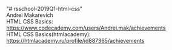 "# rsschool-2019Q1-html-css"  
Andrei Makarevich <br>
HTML CSS Basics: https://www.codecademy.com/users/Andrei.mak/achievements <br>
HTML CSS Basics(htmlacademy): https://htmlacademy.ru/profile/id887365/achievements
